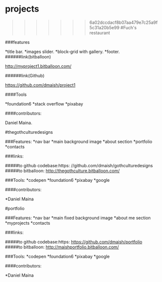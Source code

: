 
# projects
>>>>>>> 6a02dccdacf8b07aa479e7c25a9f5c31a20b5e99
#Fuch's restaurant

###features

 *title bar. 
 *images slider.
 *block-grid with gallery.
 *footer.
######link(bitballoon)

 http://myproject1.bitballoon.com/

######link(Github)

 https://github.com/dmaish/project1

####Tools

*foundation6 
*stack overflow 
*pixabay

####contributors:

Daniel Maina.


#thegothculturedesigns

###Features:
  *nav bar
  *main background image
  *about section
  *portfolio
  *contacts

###links:

#####to github codebase:https:
//github.com/dmaish/gothculturedesigns
#####to bitballoon:
http://thegothculture.bitballoon.com/

###Tools:
  *codepen
  *foundation6
  *pixabay
  *google

####contributors:

  *Daniel Maina


#portfolio

###Features:
  *nav bar
  *main fixed background image
  *about me section
  *myprojects
  *contacts

###links:

#####to github codebase:https:
https://github.com/dmaish/portfolio
#####to bitballoon:
http://maishportfolio.bitballoon.com/

###Tools:
  *codepen
  *foundation6
  *pixabay
  *google

####contributors:

  *Daniel Maina

